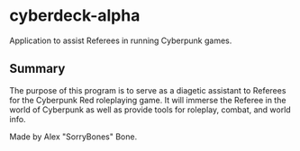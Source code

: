# cyberdeck-alpha
Application to assist Referees in running Cyberpunk games.

## Summary

The purpose of this program is to serve as a diagetic assistant to Referees for the Cyberpunk Red roleplaying game. It will immerse the Referee in the world of Cyberpunk as well as provide tools for roleplay, combat, and world info.

Made by Alex "SorryBones" Bone.
